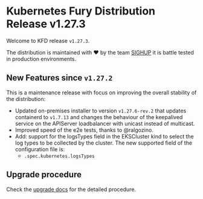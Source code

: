 # Kubernetes Fury Distribution Release v1.27.3

Welcome to KFD release `v1.27.3`.

The distribution is maintained with ❤️ by the team [SIGHUP](https://sighup.io/) it is battle tested in production environments.

## New Features since `v1.27.2`

This is a maintenance release with focus on improving the overall stability of the distribution:

- Updated on-premises installer to version `v1.27.6-rev.2` that updates containerd to `v1.7.13` and changes the behaviour of the keepalived service on the APIServer loadbalancer with unicast instead of multicast.
- Improved speed of the e2e tests, thanks to @ralgozino.
- Add: support for the logsTypes field in the EKSCluster kind to select the log types to be collected by the cluster. The new supported field of the configuration file is:
  - `.spec.kubernetes.logsTypes`

## Upgrade procedure

Check the [upgrade docs](https://github.com/sighupio/furyctl/tree/main/docs/upgrades/kfd) for the detailed procedure.
